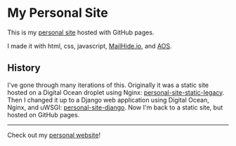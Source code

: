 # My Personal Site

This is my [personal site](https://andrewboutin.com) hosted with GitHub pages.

I made it with html, css, javascript, [MailHide.io](https://mailhide.io/), and [AOS](https://michalsnik.github.io/aos/).

## History

 I've gone through many iterations of this. Originally it was a static site hosted on a Digital Ocean droplet using Nginx: [personal-site-static-legacy](https://github.com/andrew-boutin/personal-site-static-legacy). Then I changed it up to a Django web application using Digital Ocean, Nginx, and uWSGI: [personal-site-django](https://github.com/andrew-boutin/personal-site-django). Now I'm back to a static site, but hosted on GitHub pages.

---

Check out my [personal website](https://andrewboutin.com)!
